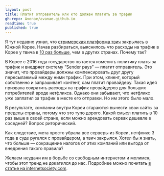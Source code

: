 ```yaml
---
layout: post
title: Платит отправитель или кто должен платить за трафик
gh-repo: Avonae/avanae.github.io
readtime: true
published: true
---
```


Я тут недавно узнал, что [стримерская платформа твич](https://www.notion.so/1389e053302f49d9aa5173c5739074ef?pvs=21) закрылась в Южной Корее. Начав разбираться, выяснилось что расходы на трафик в Корее у твича в [10 раз больше](https://blog.twitch.tv/en/2023/12/05/an-update-on-twitch-in-korea/), чем в других странах. Почему так?

В Корее с 2016 года государство пытается изменить политику платы за трафик и внедряет систему “Sender pays” — платит отправитель. Это значит, что провайдеры должны компенсировать друг другу пересылаемый между ними трафик. При этом, клиент, который собственно и запрашивает контент, сам платит провайдеру. Такая идея призвана сократить расходы на трафик провайдеров для больших потребителей вроде нетфликса. Однако они забывают, что нетфликс *уже* заплатил за трафик в месте его отправки. Но им этого было мало.

В результате, компании внутри Кореи стараются вынести свои сайты за пределы страны, потому что это тупо дорого. Какой смысл платить в 10 раз выше в своей стране, если можно арендовать сервак дешевле в соседней? Вопрос риторический. 

Как следствие, мета просто убрала все серверы из Кореи, нетфликс 3 года в суде ругался с провайдером, а твич закрылся. Хотел бы я знать, что больше — сокращение налогов от этих компаний или выгода от внедрения такого правила? 

Желаем неудачи им в борьбе со свободным интернетом и молимся, чтобы этот тренд не докатился до нас. Подробнее можно почитать [в статье на internetsociety.com](https://www.internetsociety.org/resources/internet-fragmentation/south-korea-sender-pays/).
